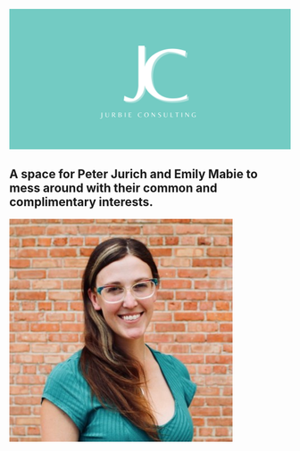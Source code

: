 ![Jurbie Consulting Logo Banner](https://github.com/peterjurich/jurbieconsulting/blob/main/Jurbie%20Consulting%20Banner.png)

## A space for Peter Jurich and Emily Mabie to mess around with their common and complimentary interests.

![Emily's Headshot](https://github.com/peterjurich/jurbieconsulting/blob/main/Emily%20headshot.jpeg)
